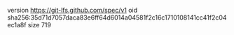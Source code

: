version https://git-lfs.github.com/spec/v1
oid sha256:35d71d7057daca83e6ff64d6014a04581f2c16c1710108141cc41f2c04ec1a8f
size 719
